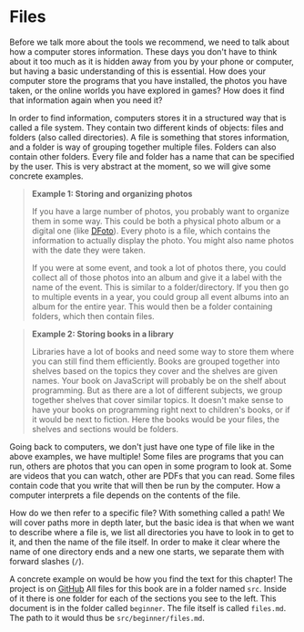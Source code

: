 # Files

Before we talk more about the tools we recommend, we need to talk about how a
computer stores information. These days you don't have to think about it too
much as it is hidden away from you by your phone or computer, but having a
basic understanding of this is essential. How does your computer store the
programs that you have installed, the photos you have taken, or the online
worlds you have explored in games? How does it find that information again when
you need it?

In order to find information, computers stores it in a structured way that is
called a file system. They contain two different kinds of objects: files and
folders (also called directories). A file is something that stores information,
and a folder is way of grouping together multiple files. Folders can also
contain other folders. Every file and folder has a name that can be specified
by the user. This is very abstract at the moment, so we will give some concrete
examples.

> **Example 1: Storing and organizing photos**
> 
> If you have a large number of photos, you probably want to organize them in
> some way. This could be both a physical photo album or a digital one (like
> [DFoto](https://dfoto.se)). Every photo is a file, which contains the
> information to actually display the photo. You might also name photos with
> the date they were taken.
> 
> If you were at some event, and took a lot of photos there, you could collect
> all of those photos into an album and give it a label with the name of the
> event. This is similar to a folder/directory. If you then go to multiple
> events in a year, you could group all event albums into an album for the
> entire year.  This would then be a folder containing folders, which then
> contain files.

> **Example 2: Storing books in a library**
> 
> Libraries have a lot of books and need some way to store them where you can
> still find them efficiently. Books are grouped together into shelves based on
> the topics they cover and the shelves are given names. Your book on
> JavaScript will probably be on the shelf about programming. But as there are
> a lot of different subjects, we group together shelves that cover similar
> topics. It doesn't make sense to have your books on programming right next to
> children's books, or if it would be next to fiction. Here the books would be
> your files, the shelves and sections would be folders.

Going back to computers, we don't just have one type of file like in the above
examples, we have multiple! Some files are programs that you can run, others
are photos that you can open in some program to look at. Some are videos that
you can watch, other are PDFs that you can read. Some files contain code that
you write that will then be run by the computer. How a computer interprets a
file depends on the contents of the file.

How do we then refer to a specific file? With something called a path! We will
cover paths more in depth later, but the basic idea is that when we want to
describe where a file is, we list all directories you have to look in to get to
it, and then the name of the file itself. In order to make it clear where the
name of one directory ends and a new one starts, we separate them with forward
slashes (`/`).

A concrete example on would be how you find the text for this chapter! The
project is on [GitHub](https://github.com/dtekcth/data101) All files for this
book are in a folder named `src`. Inside of it there is one folder for each of
the sections you see to the left. This document is in the folder called
`beginner`. The file itself is called `files.md`. The path to it would thus be
`src/beginner/files.md`.
